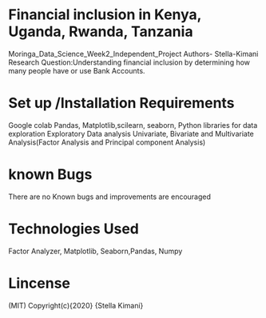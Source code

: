 # Financial inclusion in Kenya, Uganda, Rwanda, Tanzania
Moringa_Data_Science_Week2_Independent_Project
Authors- Stella-Kimani
Research Question:Understanding financial inclusion by determining how many people have or use Bank Accounts.
# Set up /Installation Requirements
Google colab
Pandas, Matplotlib,scilearn, seaborn, Python libraries for data exploration
Exploratory Data analysis
Univariate, Bivariate and Multivariate Analysis(Factor Analysis and Principal component Analysis)
# known Bugs
There are no Known bugs and improvements are encouraged
# Technologies Used 
Factor Analyzer, Matplotlib, Seaborn,Pandas, Numpy
# Lincense 
(MIT)
Copyright(c){2020} {Stella Kimani}
